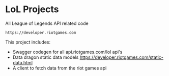 # LoL Projects

All League of Legends API related code

`https://developer.riotgames.com`

This project includes:

- Swagger codegen for all api.riotgames.com/lol api's
- Data dragon static data models https://developer.riotgames.com/static-data.html
- A client to fetch data from the riot games api
